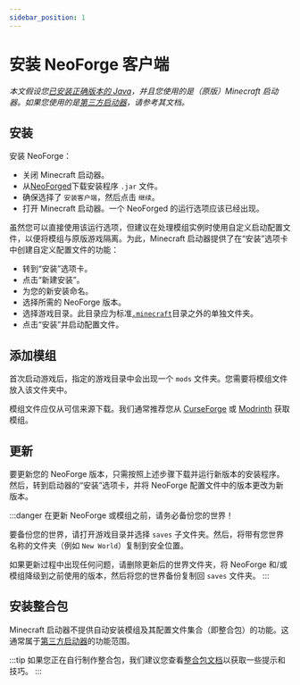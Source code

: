 ```yaml
---
sidebar_position: 1
---
```


# 安装 NeoForge 客户端

_本文假设您[已安装正确版本的 Java][java]，并且您使用的是（原版）Minecraft 启动器。如果您使用的是[第三方启动器][launchers]，请参考其文档。_

## 安装

安装 NeoForge：

- 关闭 Minecraft 启动器。
- 从[NeoForged][neoforged]下载安装程序 `.jar` 文件。
- 确保选择了 `安装客户端`，然后点击 `继续`。
- 打开 Minecraft 启动器。一个 NeoForged 的运行选项应该已经出现。

虽然您可以直接使用该运行选项，但建议在处理模组实例时使用自定义启动配置文件，以便将模组与原版游戏隔离。为此，Minecraft 启动器提供了在“安装”选项卡中创建自定义配置文件的功能：

- 转到“安装”选项卡。
- 点击“新建安装”。
- 为您的新安装命名。
- 选择所需的 NeoForge 版本。
- 选择游戏目录。此目录应为标准[`.minecraft`][dotminecraft]目录之外的单独文件夹。
- 点击“安装”并启动配置文件。

## 添加模组

首次启动游戏后，指定的游戏目录中会出现一个 `mods` 文件夹。您需要将模组文件放入该文件夹中。

模组文件应仅从可信来源下载。我们通常推荐您从 [CurseForge][curseforge] 或 [Modrinth][modrinth] 获取模组。

## 更新

要更新您的 NeoForge 版本，只需按照上述步骤下载并运行新版本的安装程序。然后，转到启动器的“安装”选项卡，并将 NeoForge 配置文件中的版本更改为新版本。

:::danger
在更新 NeoForge 或模组之前，请务必备份您的世界！

要备份您的世界，请打开游戏目录并选择 `saves` 子文件夹。然后，将带有您世界名称的文件夹（例如 `New World`）复制到安全位置。

如果更新过程中出现任何问题，请删除更新后的世界文件夹，将 NeoForge 和/或模组降级到之前使用的版本，然后将您的世界备份复制回 `saves` 文件夹。
:::

## 安装整合包

Minecraft 启动器不提供自动安装模组及其配置文件集合（即整合包）的功能。这通常属于[第三方启动器][launchers]的功能范围。

:::tip
如果您正在自行制作整合包，我们建议您查看[整合包文档][modpack]以获取一些提示和技巧。
:::

[curseforge]: https://www.curseforge.com/minecraft/search?class=mc-mods
[dotminecraft]: https://minecraft.wiki/w/.minecraft
[java]: index.md#java
[launchers]: launchers.md
[modpack]: /modpack/docs
[modrinth]: https://modrinth.com/mods
[neoforged]: https://neoforged.net
